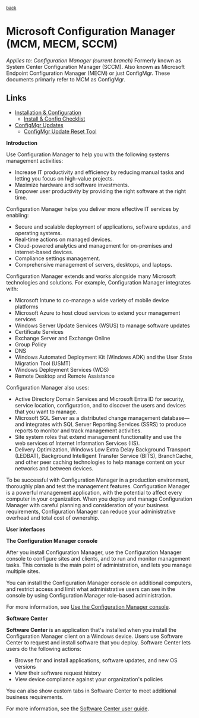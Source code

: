 <sub>[back](../README.md)</sub>

# Microsoft Configuration Manager (MCM, MECM, SCCM)

*Applies to: Configuration Manager (current branch)* Formerly known as System Center Configuration Manager (SCCM). Also known as Microsoft Endpoint Configuration Manager (MECM) or just ConfigMgr. These documents primarly refer to MCM as ConfigMgr. 

## Links

- [Installation & Configuration](./ConfigMgr.md)
  - [Install & Config Checklist](./ConfigMgr_Checklist.md)
- [ConfigMgr Updates](./ConfigMgr_Updates.md)
  - [ConfigMgr Update Reset Tool](./ConfigMgr_UpdateResetTool.md)

**Introduction**

Use Configuration Manager to help you with the following systems management activities:

- Increase IT productivity and efficiency by reducing manual tasks and letting you focus on high-value projects.
- Maximize hardware and software investments.
- Empower user productivity by providing the right software at the right time.

Configuration Manager helps you deliver more effective IT services by enabling:

- Secure and scalable deployment of applications, software updates, and operating systems.
- Real-time actions on managed devices.
- Cloud-powered analytics and management for on-premises and internet-based devices.
- Compliance settings management.
- Comprehensive management of servers, desktops, and laptops.

Configuration Manager extends and works alongside many Microsoft 
technologies and solutions. For example, Configuration Manager 
integrates with:

- Microsoft Intune to co-manage a wide variety of mobile device platforms
- Microsoft Azure to host cloud services to extend your management services
- Windows Server Update Services (WSUS) to manage software updates
- Certificate Services
- Exchange Server and Exchange Online
- Group Policy
- DNS
- Windows Automated Deployment Kit (Windows ADK) and the User State Migration Tool (USMT)
- Windows Deployment Services (WDS)
- Remote Desktop and Remote Assistance

Configuration Manager also uses:

- Active Directory Domain Services and Microsoft Entra ID for
security, service location, configuration, and to discover the users and devices that you want to manage.
- Microsoft SQL Server as a distributed change management database—and integrates with SQL Server Reporting Services (SSRS) to produce reports to monitor and track management activities.
- Site system roles that extend management functionality and use the web services of Internet Information Services (IIS).
- Delivery Optimization, Windows Low Extra Delay Background Transport
(LEDBAT), Background Intelligent Transfer Service (BITS), BranchCache,
and other peer caching technologies to help manage content on your
networks and between devices.

To be successful with Configuration Manager in a production 
environment, thoroughly plan and test the management features. 
Configuration Manager is a powerful management application, with the 
potential to affect every computer in your organization. When you deploy
 and manage Configuration Manager with careful planning and 
consideration of your business requirements, Configuration Manager can 
reduce your administrative overhead and total cost of ownership.

**User interfaces**

 **The Configuration Manager console**

After you install Configuration Manager, use the Configuration 
Manager console to configure sites and clients, and to run and monitor 
management tasks. This console is the main point of administration, and 
lets you manage multiple sites.

You can install the Configuration Manager console on additional 
computers, and restrict access and limit what administrative users can 
see in the console by using Configuration Manager role-based 
administration.

For more information, see [Use the Configuration Manager console](https://learn.microsoft.com/en-us/intune/configmgr/core/servers/manage/admin-console).

 **Software Center**

**Software Center** is an application that's installed 
when you install the Configuration Manager client on a Windows device. 
Users use Software Center to request and install software that you 
deploy. Software Center lets users do the following actions:

- Browse for and install applications, software updates, and new OS versions
- View their software request history
- View device compliance against your organization's policies

You can also show custom tabs in Software Center to meet additional business requirements.

For more information, see the [Software Center user guide](https://learn.microsoft.com/en-us/intune/configmgr/core/understand/software-center).